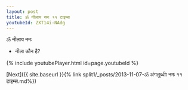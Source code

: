 ```yaml
---
layout: post
title: ॐ नीलाय नमः ११ टाइम्स
youtubeId: ZXT14i-NAdg
---
```

 
 
 ॐ नीलाय नमः  
 
 -  नीला कौन है? 
 
  
 
  
 
 
 
 
 
 


{% include youtubePlayer.html id=page.youtubeId %}
 
[Next]({{ site.baseurl }}{% link  split1/_posts/2013-11-07-ॐ अंगलुब्धीा नमः ११ टाइम्स.md%})
 
